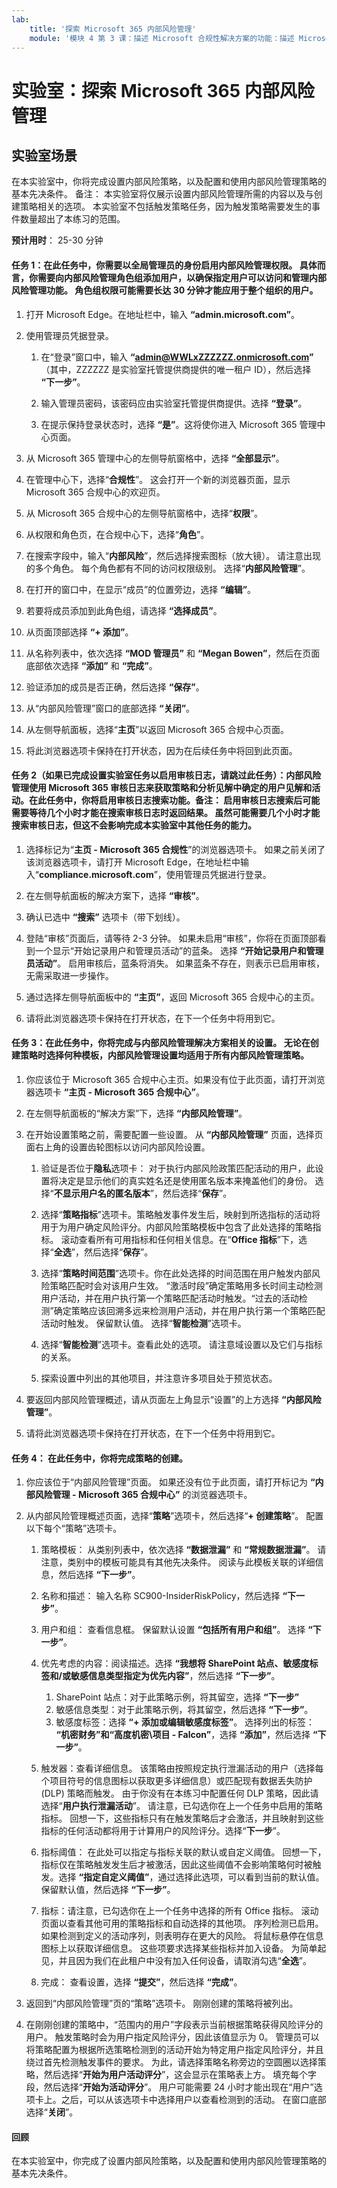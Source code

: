 ```yaml
---
lab:
    title: '探索 Microsoft 365 内部风险管理'
    module: '模块 4 第 3 课：描述 Microsoft 合规性解决方案的功能：描述 Microsoft 365 中的内部风险功能'
---
```



# 实验室：探索 Microsoft 365 内部风险管理

## 实验室场景
在本实验室中，你将完成设置内部风险策略，以及配置和使用内部风险管理策略的基本先决条件。  备注：  本实验室将仅展示设置内部风险管理所需的内容以及与创建策略相关的选项。  本实验室不包括触发策略任务，因为触发策略需要发生的事件数量超出了本练习的范围。


**预计用时**： 25-30 分钟

#### 任务 1：在此任务中，你需要以全局管理员的身份启用内部风险管理权限。  具体而言，你需要向内部风险管理角色组添加用户，以确保指定用户可以访问和管理内部风险管理功能。  角色组权限可能需要长达 30 分钟才能应用于整个组织的用户。 

1. 打开 Microsoft Edge。在地址栏中，输入 **“admin.microsoft.com”**。

1. 使用管理员凭据登录。
    1. 在“登录”窗口中，输入 **“admin@WWLxZZZZZZ.onmicrosoft.com”** （其中，ZZZZZZ 是实验室托管提供商提供的唯一租户 ID），然后选择 **“下一步”**。
    
    1. 输入管理员密码，该密码应由实验室托管提供商提供。选择 **“登录”**。
    1. 在提示保持登录状态时，选择 **“是”**。这将使你进入 Microsoft 365 管理中心页面。

1. 从 Microsoft 365 管理中心的左侧导航窗格中，选择 **“全部显示”**。

1. 在管理中心下，选择“**合规性**”。  这会打开一个新的浏览器页面，显示 Microsoft 365 合规中心的欢迎页。  

1. 从 Microsoft 365 合规中心的左侧导航窗格中，选择“**权限**”。

1. 从权限和角色页，在合规中心下，选择“**角色**”。

1. 在搜索字段中，输入“**内部风险**”，然后选择搜索图标（放大镜）。  请注意出现的多个角色。  每个角色都有不同的访问权限级别。  选择“**内部风险管理**”。

1. 在打开的窗口中，在显示“成员”的位置旁边，选择 **“编辑”**。

1. 若要将成员添加到此角色组，请选择 **“选择成员”**。

1. 从页面顶部选择 **“+ 添加”**。

1. 从名称列表中，依次选择 **“MOD 管理员”** 和 **“Megan Bowen”**，然后在页面底部依次选择 **“添加”** 和 **“完成”**。

1. 验证添加的成员是否正确，然后选择 **“保存”**。

1. 从“内部风险管理”窗口的底部选择 **“关闭”**。

1. 从左侧导航面板，选择“**主页**”以返回 Microsoft 365 合规中心页面。

1. 将此浏览器选项卡保持在打开状态，因为在后续任务中将回到此页面。


#### 任务 2（如果已完成设置实验室任务以启用审核日志，请跳过此任务）：内部风险管理使用 Microsoft 365 审核日志来获取策略和分析见解中确定的用户见解和活动。在此任务中，你将启用审核日志搜索功能。备注：  启用审核日志搜索后可能需要等待几个小时才能在搜索审核日志时返回结果。  虽然可能需要几个小时才能搜索审核日志，但这不会影响完成本实验室中其他任务的能力。

1. 选择标记为“**主页 - Microsoft 365 合规性**”的浏览器选项卡。  如果之前关闭了该浏览器选项卡，请打开 Microsoft Edge，在地址栏中输入“**compliance.microsoft.com**”，使用管理员凭据进行登录。

1. 在左侧导航面板的解决方案下，选择 **“审核”**。

1. 确认已选中 **“搜索”** 选项卡（带下划线）。

1. 登陆“审核”页面后，请等待 2-3 分钟。  如果未启用“审核”，你将在页面顶部看到一个显示“开始记录用户和管理员活动”的蓝条。 选择 **“开始记录用户和管理员活动”**。 启用审核后，蓝条将消失。  如果蓝条不存在，则表示已启用审核，无需采取进一步操作。

1. 通过选择左侧导航面板中的 **“主页”**，返回 Microsoft 365 合规中心的主页。

1. 请将此浏览器选项卡保持在打开状态，在下一个任务中将用到它。

#### 任务 3：在此任务中，你将完成与内部风险管理解决方案相关的设置。  无论在创建策略时选择何种模板，内部风险管理设置均适用于所有内部风险管理策略。 

1. 你应该位于 Microsoft 365 合规中心主页。如果没有位于此页面，请打开浏览器选项卡 **“主页 - Microsoft 365 合规中心”**。

1. 在左侧导航面板的“解决方案”下，选择 **“内部风险管理”**。

1. 在开始设置策略之前，需要配置一些设置。  从 **“内部风险管理”** 页面，选择页面右上角的设置齿轮图标以访问内部风险设置。  
    1. 验证是否位于**隐私**选项卡：  对于执行内部风险政策匹配活动的用户，此设置将决定是显示他们的真实姓名还是使用匿名版本来掩盖他们的身份。  选择“**不显示用户名的匿名版本**”，然后选择“**保存**”。
    
    1. 选择“**策略指标**”选项卡。策略触发事件发生后，映射到所选指标的活动将用于为用户确定风险评分。内部风险策略模板中包含了此处选择的策略指标。  滚动查看所有可用指标和任何相关信息。在“**Office 指标**”下，选择“**全选**”，然后选择“**保存**”。
    1. 选择“**策略时间范围**”选项卡。你在此处选择的时间范围在用户触发内部风险策略匹配时会对该用户生效。   “激活时段”确定策略用多长时间主动检测用户活动，并在用户执行第一个策略匹配活动时触发。“过去的活动检测”确定策略应该回溯多远来检测用户活动，并在用户执行第一个策略匹配活动时触发。  保留默认值。  选择“**智能检测**”选项卡。
    1. 选择“**智能检测**”选项卡。查看此处的选项。  请注意域设置以及它们与指标的关系。
    1. 探索设置中列出的其他项目，并注意许多项目处于预览状态。

1. 要返回内部风险管理概述，请从页面左上角显示“设置”的上方选择 **“内部风险管理”**。

1. 请将此浏览器选项卡保持在打开状态，在下一个任务中将用到它。

#### 任务 4：  在此任务中，你将完成策略的创建。

1. 你应该位于“内部风险管理”页面。  如果还没有位于此页面，请打开标记为 **“内部风险管理 - Microsoft 365 合规中心”** 的浏览器选项卡。

1. 从内部风险管理概述页面，选择“**策略**”选项卡，然后选择“**+ 创建策略**”。  配置以下每个“策略”选项卡。

    1. 策略模板：  从类别列表中，依次选择 **“数据泄漏”** 和 **“常规数据泄漏”**。 请注意，类别中的模板可能具有其他先决条件。  阅读与此模板关联的详细信息，然后选择 **“下一步”**。
    
    1. 名称和描述：  输入名称 SC900-InsiderRiskPolicy，然后选择 **“下一步”**。
    1. 用户和组：  查看信息框。  保留默认设置 **“包括所有用户和组”**。 选择 **“下一步”**。
    1. 优先考虑的内容：阅读描述。选择 **“我想将 SharePoint 站点、敏感度标签和/或敏感信息类型指定为优先内容”**，然后选择 **“下一步”**。
        1. SharePoint 站点：对于此策略示例，将其留空，选择 **“下一步”**
        1. 敏感信息类型：对于此策略示例，将其留空，然后选择 **“下一步”**。 
        1. 敏感度标签：选择 **“+ 添加或编辑敏感度标签”**。  选择列出的标签：  **“机密财务”和“高度机密\项目 - Falcon”**，选择 **“添加”**，然后选择 **“下一步”**。
    1. 触发器：查看详细信息。  该策略由按照规定执行泄漏活动的用户（选择每个项目符号的信息图标以获取更多详细信息）或匹配现有数据丢失防护 (DLP) 策略而触发。  由于你没有在本练习中配置任何 DLP 策略，因此请选择“**用户执行泄漏活动**”。  请注意，已勾选你在上一个任务中启用的策略指标。   回想一下，这些指标只有在触发策略后才会激活，并且映射到这些指标的任何活动都将用于计算用户的风险评分。选择“**下一步**”。
    1. 指标阈值：  在此处可以指定与指标关联的默认或自定义阈值。  回想一下，指标仅在策略触发发生后才被激活，因此这些阈值不会影响策略何时被触发。选择 **“指定自定义阈值”**，通过选择此选项，可以看到当前的默认值。保留默认值，然后选择 **“下一步”**。  
    1. 指标：请注意，已勾选你在上一个任务中选择的所有 Office 指标。  滚动页面以查看其他可用的策略指标和自动选择的其他项。   序列检测已启用。  如果检测到定义的活动序列，则表明存在更大的风险。  将鼠标悬停在信息图标上以获取详细信息。  这些项要求选择某些指标并加入设备。  为简单起见，并且因为我们在此租户中没有加入任何设备，请取消勾选“**全选**”。 
    1. 完成：  查看设置，选择 **“提交”**，然后选择 **“完成”**。

1. 返回到“内部风险管理”页的“策略”选项卡。  刚刚创建的策略将被列出。  

1. 在刚刚创建的策略中，“范围内的用户”字段表示当前根据策略获得风险评分的用户。  触发策略时会为用户指定风险评分，因此该值显示为 0。  管理员可以将策略配置为根据所选策略检测到的活动开始为特定用户指定风险评分，并且绕过首先检测触发事件的要求。  为此，请选择策略名称旁边的空圆圈以选择策略，然后选择“**开始为用户活动评分**”，这会显示在策略表上方。  填充每个字段，然后选择“**开始为活动评分**”。  用户可能需要 24 小时才能出现在“用户”选项卡上。之后，可以从该选项卡中选择用户以查看检测到的活动。  在窗口底部选择“**关闭**”。

#### 回顾
在本实验室中，你完成了设置内部风险策略，以及配置和使用内部风险管理策略的基本先决条件。

